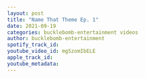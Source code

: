 ```yaml
---
layout: post
title: "Name That Theme Ep. 1"
date: 2021-09-19
categories: bucklebomb-entertainment videos
author: bucklebomb-entertainment
spotify_track_id: 
youtube_video_id: mgSzomIbELE
apple_track_id: 
youtube_metadata: 
---
```

